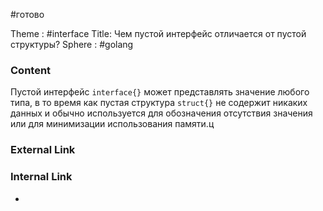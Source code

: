 #готово 

Theme : #interface
Title: Чем пустой интерфейс отличается от пустой структуры?
Sphere : #golang

### Content

Пустой интерфейс `interface{}` может представлять значение любого типа, в то время как пустая структура `struct{}` не содержит никаких данных и обычно используется для обозначения отсутствия значения или для минимизации использования памяти.ц

### External Link



### Internal Link

- 